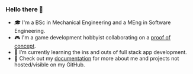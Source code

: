 ### Hello there 👋

- 🎓 I'm a BSc in Mechanical Engineering and a MEng in Software Engineering.
- 🎮 I'm a game development hobbyist collaborating on a [proof of concept](https://github.com/sirpaulmcd/Onion-Trail-Open). 
- 🌱 I’m currently learning the ins and outs of full stack app development.
- 💬 Check out my [documentation](https://sirpaulmcd.github.io/) for more about me and projects not hosted/visible on my GitHub.

